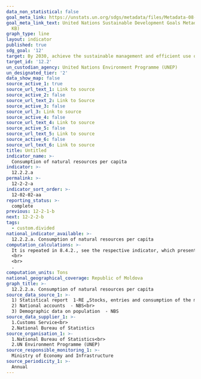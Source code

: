 ```yaml
---
data_non_statistical: false
goal_meta_link: https://unstats.un.org/sdgs/metadata/files/Metadata-08-04-02.pdf
goal_meta_link_text: United Nations Sustainable Development Goals Metadata (PDF 783
  KB)
graph_type: line
layout: indicator
published: true
sdg_goal: '12'
target: By 2030, achieve the sustainable management and efficient use of natural resources
target_id: '12.2'
un_custodian_agency: United Nations Environment Programme (UNEP)
un_designated_tier: '2'
data_show_map: false
source_active_1: true
source_url_text_1: Link to source
source_active_2: false
source_url_text_2: Link to Source
source_active_3: false
source_url_3: Link to source
source_active_4: false
source_url_text_4: Link to source
source_active_5: false
source_url_text_5: Link to source
source_active_6: false
source_url_text_6: Link to source
title: Untitled
indicator_name: >-
  Consumption of natural resources per capita
indicator: >-
  12.2.2.a
permalink: >-
  12-2-2-a
indicator_sort_order: >-
  12-02-02-aa
reporting_status: >-
  complete
previous: 12-2-1-b
next: 12-2-2-b
tags:
  - custom.divided
national_indicator_available: >-
  12.2.2.a. Consumption of natural resources per capita
computation_calculations: >-
  It is repeated in 8.4.2., see the respective indicator, which presents the calculation formula and the definition <br> 
  <br> 
  <br> 
  .
computation_units: Tons
national_geographical_coverage: Republic of Moldova
graph_title: >-
  12.2.2.a. Consumption of natural resources per capita
source_data_source_1: >-
  1) Statistical report  1-RE „Stocks, entries and consumption of the main energy resources” - NBS <br> 
  2) National accounts  - NBS<br> 
  3) Demographic data on population  - NBS
source_data_supplier_1: >-
  1.Customs Service<br> 
  2.National Bureau of Statistics
source_organisation_1: >-
  1.National Bureau of Statistics<br> 
  2.UN Environment Programme (UNEP)
source_responsible_monitoring_1: >-
  Ministry of Economy and Infrastructure
source_periodicity_1: >-
  Annual
---
```

